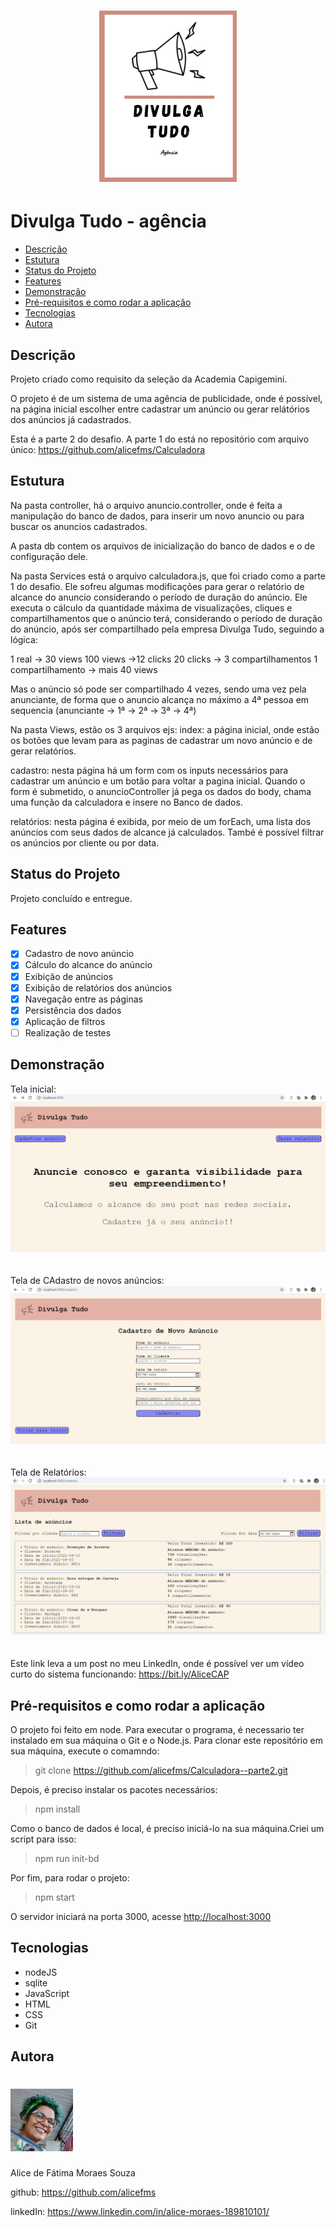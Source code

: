 
<h1 align="center">
<img src="public/images/banner.png"></h1>


# Divulga Tudo - agência

 * [Descrição](##Descrição)
 * [Estutura](##Estutura )
 * [Status do Projeto ](###StatusdoProjeto)
 * [Features](##Features)
 * [Demonstração](##Demonstração)
 * [Pré-requisitos e como rodar a aplicação](##Prerequisitos)
 * [Tecnologias](##Tecnologias)
 * [Autora](##Autora)


## Descrição

Projeto criado como requisito da seleção da Academia Capigemini. 

O projeto é de um sistema de uma agência de publicidade, onde é possível, na página inicial escolher entre cadastrar um anúncio ou gerar relátórios dos anúncios já cadastrados.

Esta é a parte 2 do desafio. A parte 1 do está no repositório com arquivo único: https://github.com/alicefms/Calculadora


## Estutura 

Na pasta controller, há o arquivo anuncio.controller, onde é feita a manipulação do banco de dados, para inserir um novo anuncio ou para buscar os anuncios cadastrados.

A pasta db contem os arquivos de inicialização do banco de dados e o de configuração dele.

Na pasta Services está o arquivo calculadora.js, que foi criado como a parte 1 do desafio. Ele sofreu algumas modificações para gerar o relatório de alcance do anuncio considerando o período de duração do anúncio.
Ele executa o cálculo da quantidade máxima de visualizações, cliques e compartilhamentos que o anúncio terá, considerando o período de duração do anúncio, após ser compartilhado pela empresa Divulga Tudo, seguindo a lógica:

1 real -> 30 views
100 views ->12 clicks
20 clicks -> 3 compartilhamentos
1 compartilhamento -> mais 40 views

Mas o anúncio só pode ser compartilhado 4 vezes, sendo uma vez pela anunciante, de forma que o anuncio alcança no máximo a 4ª pessoa em sequencia (anunciante -> 1ª -> 2ª -> 3ª -> 4ª)

Na pasta Views, estão os 3 arquivos ejs:
index: a página inicial, onde estão os botões que levam para as paginas de cadastrar um novo anúncio  e de gerar relatórios. 

cadastro: nesta página há um form com os inputs necessários para cadastrar um anúncio e um botão para voltar a pagina inicial. Quando o form é submetido, o anuncioController já pega os dados do body, chama uma função da calculadora e insere no Banco de dados.

relatórios: nesta página é exibida, por meio de um forEach, uma lista dos anúncios com seus dados de alcance já calculados. També é possível filtrar os anúncios por cliente ou por data.


## Status do Projeto 

Projeto concluído e entregue.

## Features

- [x] Cadastro de novo anúncio
- [x] Cálculo do alcance do anúncio
- [x] Exibição de anúncios
- [x] Exibição de relatórios dos anúncios
- [x] Navegação entre as páginas
- [x] Persistência dos dados
- [x] Aplicação de filtros
- [ ] Realização de testes

## Demonstração 
Tela inicial:
<img src="public/images/TelaInicial.PNG">
<br /> 
<br /> 
<br /> 
Tela de CAdastro de novos anúncios:
<img src="public/images/telaCadastro.PNG">
<br /> 
<br /> 
<br /> 
Tela de Relatórios:
<img src="public/images/telaRelatorios.PNG">
<br /> 
<br /> 
<br /> 
Este link leva a um post no meu LinkedIn, onde é possível ver um vídeo curto do sistema funcionando:
https://bit.ly/AliceCAP


## Pré-requisitos e como rodar a aplicação

O projeto foi feito em node.
Para executar o programa, é necessario ter instalado em sua máquina o Git e o Node.js.
Para clonar este repositório em sua máquina, execute o comamndo:

> git clone https://github.com/alicefms/Calculadora--parte2.git

Depois, é preciso instalar os pacotes necessários:

>npm install

Como o banco de dados é local, é preciso iniciá-lo na sua máquina.Criei um script para isso:

>npm run init-bd

Por fim, para rodar o projeto:

>npm start

O servidor iniciará na porta 3000, acesse <http://localhost:3000>


## Tecnologias

- nodeJS 
- sqlite
- JavaScript
- HTML
- CSS
- Git


## Autora
<h1> <img width=100px src= "public/images/foto.png" ></h1>

Alice de Fátima Moraes Souza

github: https://github.com/alicefms

linkedIn: https://www.linkedin.com/in/alice-moraes-189810101/

